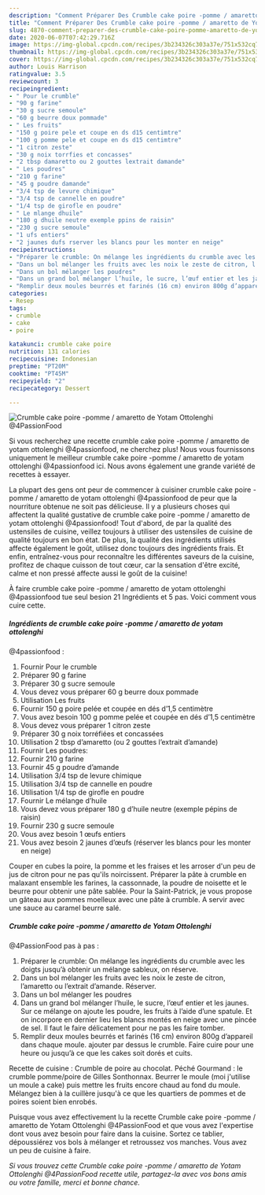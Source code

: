 ```yaml
---
description: "Comment Préparer Des Crumble cake poire -pomme / amaretto de Yotam Ottolenghi  @4PassionFood"
title: "Comment Préparer Des Crumble cake poire -pomme / amaretto de Yotam Ottolenghi  @4PassionFood"
slug: 4870-comment-preparer-des-crumble-cake-poire-pomme-amaretto-de-yotam-ottolenghi-4passionfood
date: 2020-06-07T07:42:29.716Z
image: https://img-global.cpcdn.com/recipes/3b234326c303a37e/751x532cq70/crumble-cake-poire-pomme-amaretto-de-yotam-ottolenghi-4passionfood-photo-principale-de-la-recette.jpg
thumbnail: https://img-global.cpcdn.com/recipes/3b234326c303a37e/751x532cq70/crumble-cake-poire-pomme-amaretto-de-yotam-ottolenghi-4passionfood-photo-principale-de-la-recette.jpg
cover: https://img-global.cpcdn.com/recipes/3b234326c303a37e/751x532cq70/crumble-cake-poire-pomme-amaretto-de-yotam-ottolenghi-4passionfood-photo-principale-de-la-recette.jpg
author: Louis Harrison
ratingvalue: 3.5
reviewcount: 3
recipeingredient:
- " Pour le crumble"
- "90 g farine"
- "30 g sucre semoule"
- "60 g beurre doux pommade"
- " Les fruits"
- "150 g poire pele et coupe en ds d15 centimtre"
- "100 g pomme pele et coupe en ds d15 centimtre"
- "1 citron zeste"
- "30 g noix torrfies et concasses"
- "2 tbsp damaretto ou 2 gouttes lextrait damande"
- " Les poudres"
- "210 g farine"
- "45 g poudre damande"
- "3/4 tsp de levure chimique"
- "3/4 tsp de cannelle en poudre"
- "1/4 tsp de girofle en poudre"
- " Le mlange dhuile"
- "180 g dhuile neutre exemple ppins de raisin"
- "230 g sucre semoule"
- "1 ufs entiers"
- "2 jaunes dufs rserver les blancs pour les monter en neige"
recipeinstructions:
- "Préparer le crumble: On mélange les ingrédients du crumble avec les doigts jusqu’à obtenir un mélange sableux, on réserve."
- "Dans un bol mélanger les fruits avec les noix le zeste de citron, l’amaretto ou l’extrait d’amande. Réserver."
- "Dans un bol mélanger les poudres"
- "Dans un grand bol mélanger l’huile, le sucre, l’œuf entier et les jaunes. Sur ce mélange on ajoute les poudre, les fruits à l’aide d’une spatule. Et on incorpore en dernier lieu les blancs montés en neige avec une pincée de sel. Il faut le faire délicatement pour ne pas les faire tomber."
- "Remplir deux moules beurrés et farinés (16 cm) environ 800g d’appareil dans chaque moule. ajouter par dessus le crumble. Faire cuire pour une heure ou jusqu’à ce que les cakes soit dorés et cuits."
categories:
- Resep
tags:
- crumble
- cake
- poire

katakunci: crumble cake poire 
nutrition: 131 calories
recipecuisine: Indonesian
preptime: "PT20M"
cooktime: "PT45M"
recipeyield: "2"
recipecategory: Dessert

---
```



![Crumble cake poire -pomme / amaretto de Yotam Ottolenghi 
@4PassionFood](https://img-global.cpcdn.com/recipes/3b234326c303a37e/751x532cq70/crumble-cake-poire-pomme-amaretto-de-yotam-ottolenghi-4passionfood-photo-principale-de-la-recette.jpg)

Si vous recherchez une recette crumble cake poire -pomme / amaretto de yotam ottolenghi 
@4passionfood, ne cherchez plus! Nous vous fournissons uniquement le meilleur crumble cake poire -pomme / amaretto de yotam ottolenghi 
@4passionfood ici. Nous avons également une grande variété de recettes à essayer.

La plupart des gens ont peur de commencer à cuisiner crumble cake poire -pomme / amaretto de yotam ottolenghi 
@4passionfood de peur que la nourriture obtenue ne soit pas délicieuse. Il y a plusieurs choses qui affectent la qualité gustative de crumble cake poire -pomme / amaretto de yotam ottolenghi 
@4passionfood! Tout d'abord, de par la qualité des ustensiles de cuisine, veillez toujours à utiliser des ustensiles de cuisine de qualité toujours en bon état. De plus, la qualité des ingrédients utilisés affecte également le goût, utilisez donc toujours des ingrédients frais. Et enfin, entraînez-vous pour reconnaître les différentes saveurs de la cuisine, profitez de chaque cuisson de tout cœur, car la sensation d'être excité, calme et non pressé affecte aussi le goût de la cuisine!

<!--inarticleads1-->

À faire crumble cake poire -pomme / amaretto de yotam ottolenghi 
@4passionfood tue seul besion 21 Ingrédients et 5 pas. Voici comment vous cuire cette.

##### Ingrédients de crumble cake poire -pomme / amaretto de yotam ottolenghi 
@4passionfood :

1. Fournir  Pour le crumble
1. Préparer 90 g farine
1. Préparer 30 g sucre semoule
1. Vous devez vous préparer 60 g beurre doux pommade
1. Utilisation  Les fruits
1. Fournir 150 g poire pelée et coupée en dés d’1,5 centimètre
1. Vous avez besoin 100 g pomme pelée et coupée en dés d’1,5 centimètre
1. Vous devez vous préparer 1 citron zeste
1. Préparer 30 g noix torréfiées et concassées
1. Utilisation 2 tbsp d’amaretto (ou 2 gouttes l’extrait d’amande)
1. Fournir  Les poudres:
1. Fournir 210 g farine
1. Fournir 45 g poudre d’amande
1. Utilisation 3/4 tsp de levure chimique
1. Utilisation 3/4 tsp de cannelle en poudre
1. Utilisation 1/4 tsp de girofle en poudre
1. Fournir  Le mélange d’huile
1. Vous devez vous préparer 180 g d’huile neutre (exemple pépins de raisin)
1. Fournir 230 g sucre semoule
1. Vous avez besoin 1 œufs entiers
1. Vous avez besoin 2 jaunes d’œufs (réserver les blancs pour les monter en neige)


Couper en cubes la poire, la pomme et les fraises et les arroser d&#39;un peu de jus de citron pour ne pas qu&#39;ils noircissent. Préparer la pâte à crumble en malaxant ensemble les farines, la cassonnade, la poudre de noisette et le beurre pour obtenir une pâte sablée. Pour la Saint-Patrick, je vous propose un gâteau aux pommes moelleux avec une pâte à crumble. A servir avec une sauce au caramel beurre salé. 

<!--inarticleads2-->

##### Crumble cake poire -pomme / amaretto de Yotam Ottolenghi 
@4PassionFood pas à pas :

1. Préparer le crumble: On mélange les ingrédients du crumble avec les doigts jusqu’à obtenir un mélange sableux, on réserve.
1. Dans un bol mélanger les fruits avec les noix le zeste de citron, l’amaretto ou l’extrait d’amande. Réserver.
1. Dans un bol mélanger les poudres
1. Dans un grand bol mélanger l’huile, le sucre, l’œuf entier et les jaunes. Sur ce mélange on ajoute les poudre, les fruits à l’aide d’une spatule. Et on incorpore en dernier lieu les blancs montés en neige avec une pincée de sel. Il faut le faire délicatement pour ne pas les faire tomber.
1. Remplir deux moules beurrés et farinés (16 cm) environ 800g d’appareil dans chaque moule. ajouter par dessus le crumble. Faire cuire pour une heure ou jusqu’à ce que les cakes soit dorés et cuits.


Recette de cuisine : Crumble de poire au chocolat. Péché Gourmand : le crumble pomme/poire de Gilles Sonthonnax. Beurrer le moule (moi j&#39;utilise un moule a cake) puis mettre les fruits encore chaud au fond du moule. Mélangez bien à la cuillère jusqu&#39;à ce que les quartiers de pommes et de poires soient bien enrobés. 

<!--inarticleads1-->

<p>
Puisque vous avez effectivement lu la recette Crumble cake poire -pomme / amaretto de Yotam Ottolenghi 
@4PassionFood et que vous avez l'expertise dont vous avez besoin pour faire dans la cuisine. Sortez ce tablier, dépoussiérez vos bols à mélanger et retroussez vos manches. Vous avez un peu de cuisine à faire.
</p>

<p>
<i>Si vous trouvez cette Crumble cake poire -pomme / amaretto de Yotam Ottolenghi 
@4PassionFood recette utile, partagez-la avec vos bons amis ou votre famille, merci et bonne chance.</i>
</p>
